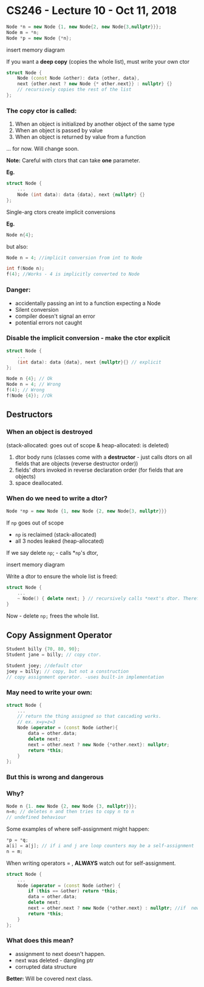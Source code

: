 # CS246 - Lecture 10 - Oct 11, 2018

```C++
Node *n = new Node {1, new Node{2, new Node{3,nullptr}}};
Node m = *n;
Node *p = new Node {*n};
```
insert memory diagram

If you want a **deep copy** (copies the whole list), must write your own ctor

```C++
struct Node {
    Node (const Node &other): data {other, data},
    next {other.next ? new Node {* other.next}} : nullptr} {} 
    // recursively copies the rest of the list
};
```

### The copy ctor is called:

1. When an object is initialized by another object of the same type
2. When an object is passed by value 
3. When an object is returned by value from a function

... for now. Will change soon.

**Note:** Careful with ctors that can take **one** parameter.

**Eg.**
```C++
struct Node {
    ...
    Node (int data): data {data}, next {nullptr} {}
};
```

Single-arg ctors create implicit conversions

**Eg.**
```C++
Node n{4};
```
but also:
```C++
Node n = 4; //implicit conversion from int to Node
```

```C++
int f(Node n);
f(4); //Works - 4 is implicitly converted to Node
```
### Danger:
- accidentally passing an int to a function expecting a Node
- Silent conversion
- compiler doesn't signal an error
- potential errors not caught

### Disable the implicit conversion - make the ctor explicit

```C++
struct Node {
    ...
    (int data): data {data}, next {nullptr}{} // explicit
};

Node n {4}; // Ok
Node n = 4; // Wrong
f(4); // Wrong
f(Node {4}); //Ok
```

## Destructors

### When an object is destroyed 
(stack-allocated: goes out of scope &
heap-allocated: is deleted)

1. dtor body runs (classes come with a **destructor** - just calls dtors on all fields that are objects (reverse destructor order))
2. fields' dtors invoked in reverse declaration order (for fields that are objects)
3. space deallocated.

### When do we need to write a dtor?

```C++
Node *np = new Node {1, new Node {2, new Node{3, nullptr}}}
```
If `np` goes out of scope 
- `np` is reclaimed (stack-allocated)
- all 3 nodes leaked (heap-allocated)

If we say delete `np`; - calls *`np`'s dtor,

insert memory diagram

Write a dtor to ensure the whole list is freed:

```C++
struct Node {
    ...
    ~ Node() { delete next; } // recursively calls *next's dtor. Therefore, whole list is deallocated.
}
```
Now - delete `np;` frees the whole list.

## Copy Assignment Operator

```C++
Student billy {70, 80, 90};
Student jane = billy; // copy ctor.

Student joey; //default ctor
joey = billy; // copy, but not a construction
// copy assignment operator. -uses built-in implementation
```
### May need to write your own:
```C++
struct Node {
    ...
    // return the thing assigned so that cascading works. 
    // ex. x=y=z=3
    Node &operator = (const Node &other){
        data = other.data;
        delete next;
        next = other.next ? new Node {*other.next}: nullptr;
        return *this;
    }  
};
```

### But this is wrong and dangerous

### Why?

```C++
Node n {1. new Node {2, new Node {3, nullptr}}};
n=n; // deletes n and then tries to copy n to n
// undefined behaviour
```

Some examples of where self-assignment might happen:
```C++
*p = *q;
a[i] = a[j]; // if i and j are loop counters may be a self-assignment
n = m;
```

When writing operators = , **ALWAYS** watch out for self-assignment.

```C++
struct Node {
    ...
    Node &operator = (const Node &other) {
        if (this == &other) return *this;
        data = other.data;
        delete next;
        next = other.next ? new Node {*other.next} : nullptr; //if  new fails, function quits immediately 
        return *this;
    }
};
```
### What does this mean?
- assignment to next doesn't happen.
- next was deleted - dangling ptr 
- corrupted data structure

**Better:** 
Will be covered next class.





